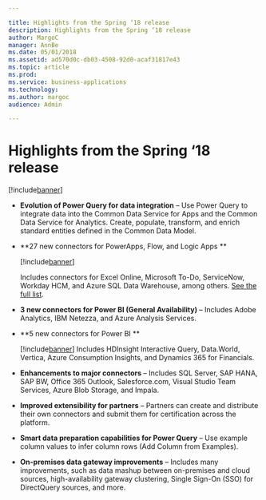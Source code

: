 ```yaml
---

title: Highlights from the Spring ‘18 release
description: Highlights from the Spring ‘18 release
author: MargoC
manager: AnnBe
ms.date: 05/01/2018
ms.assetid: ad570d0c-db03-4508-92d0-acaf31817e43
ms.topic: article
ms.prod: 
ms.service: business-applications
ms.technology: 
ms.author: margoc
audience: Admin

---
```


# Highlights from the Spring ‘18 release 

[!include[banner](../../includes/banner.md)]

-   **Evolution of Power Query for data integration** – Use Power Query to
    integrate data into the Common Data Service for Apps and the Common Data
    Service for Analytics. Create, populate, transform, and enrich standard
    entities defined in the Common Data Model.

-   **27 new connectors for PowerApps, Flow, and Logic Apps **

    [!include[banner](../../includes/public-preview.md)]
    
    Includes connectors for Excel Online, Microsoft To-Do, ServiceNow, Workday
    HCM, and Azure SQL Data Warehouse, among others. [See the full
    list](#FullList).

-   **3 new connectors for Power BI (General Availability)** – Includes Adobe
    Analytics, IBM Netezza, and Azure Analysis Services.

-   **5 new connectors for Power BI **

    [!include[banner](../../includes/public-preview.md)]
    Includes HDInsight
    Interactive Query, Data.World, Vertica, Azure Consumption Insights, and
    Dynamics 365 for Financials.

-   **Enhancements to major connectors** – Includes SQL Server, SAP HANA, SAP
    BW, Office 365 Outlook, Salesforce.com, Visual Studio Team Services, Azure
    Blob Storage, and Impala.

-   **Improved extensibility for partners** – Partners can create and distribute
    their own connectors and submit them for certification across the platform.

-   **Smart data preparation capabilities for Power Query** – Use example column
    values to infer column rows (Add Column from Examples).

-   **On-premises data gateway improvements** – Includes many improvements, such
    as data mashup between on-premises and cloud sources, high-availability
    gateway clustering, Single Sign-On (SSO) for DirectQuery sources, and more.
